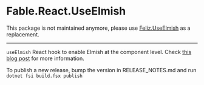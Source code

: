 # Fable.React.UseElmish

This package is not maintained anymore, please use [Feliz.UseElmish](https://github.com/Zaid-Ajaj/Feliz) as a replacement.

---

`useElmish` React hook to enable Elmish at the component level. Check [this blog post](https://fable.io/blog/2022/2022-10-13-use-elmish.html) for more information.

To publish a new release, bump the version in RELEASE_NOTES.md and run `dotnet fsi build.fsx publish`
